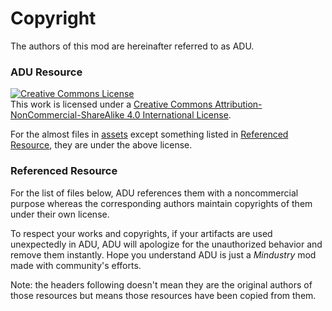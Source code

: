 # Copyright

The authors of this mod are hereinafter referred to as ADU.

### ADU Resource

<a rel="license" href="http://creativecommons.org/licenses/by-nc-sa/4.0/"><img alt="Creative Commons License" style="border-width:0" src="https://i.creativecommons.org/l/by-nc-sa/4.0/88x31.png" /></a><br />
This work is licensed under a <a rel="license" href="http://creativecommons.org/licenses/by-nc-sa/4.0/">Creative Commons
Attribution-NonCommercial-ShareAlike 4.0 International License</a>.

For the almost files in [assets](//sprites/) except something listed in [Referenced Resource](#referenced-resource), they
are under the above license.

### Referenced Resource

For the list of files below, ADU references them with a noncommercial purpose whereas the corresponding authors
maintain copyrights of them under their own license.

To respect your works and copyrights, if your artifacts are used unexpectedly in ADU, ADU will apologize for the
unauthorized behavior and remove them
instantly. Hope you understand ADU is just a *Mindustry* mod made with community's efforts.

Note: the headers following doesn't mean they are the original authors of those resources but means those resources have
been copied from them.
